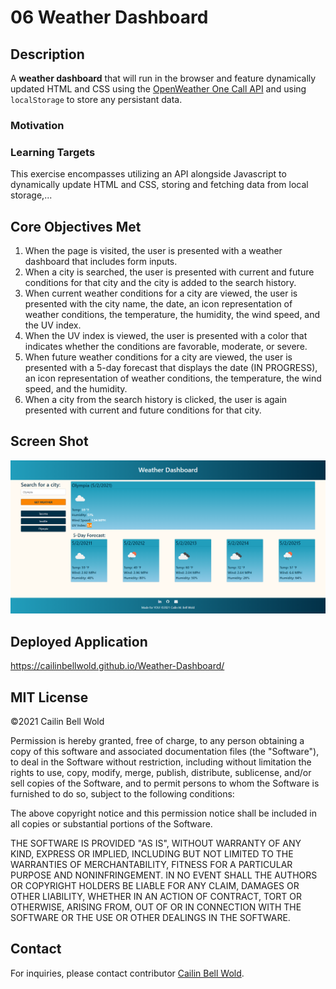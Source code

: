 # 06 Weather Dashboard

## Description

A **weather dashboard** that will run in the browser and feature dynamically updated HTML and CSS using the [OpenWeather One Call API](https://openweathermap.org/api/one-call-api) and using `localStorage` to store any persistant data.

### Motivation

### Learning Targets

This exercise encompasses utilizing an API alongside Javascript to dynamically update HTML and CSS, storing and fetching data from local storage,...

## Core Objectives Met

1. When the page is visited, the user is presented with a weather dashboard that includes form inputs.
2. When a city is searched, the user is presented with current and future conditions for that city and the city is added to the search history.
3. When current weather conditions for a city are viewed, the user is presented with the city name, the date, an icon representation of weather conditions, the temperature, the humidity, the wind speed, and the UV index.
4. When the UV index is viewed, the user is presented with a color that indicates whether the conditions are favorable, moderate, or severe.
5. When future weather conditions for a city are viewed, the user is presented with a 5-day forecast that displays the date (IN PROGRESS), an icon representation of weather conditions, the temperature, the wind speed, and the humidity.
6. When a city from the search history is clicked, the user is again presented with current and future conditions for that city.

## Screen Shot

![My weather dashboard, including search field, display, and history.](./images/Weather-Dashboard-Screenshot01.png) 

## Deployed Application

https://cailinbellwold.github.io/Weather-Dashboard/

## MIT License
&copy;2021 Cailin Bell Wold

Permission is hereby granted, free of charge, to any person obtaining a copy
of this software and associated documentation files (the "Software"), to deal
in the Software without restriction, including without limitation the rights
to use, copy, modify, merge, publish, distribute, sublicense, and/or sell
copies of the Software, and to permit persons to whom the Software is
furnished to do so, subject to the following conditions:

The above copyright notice and this permission notice shall be included in all
copies or substantial portions of the Software.

THE SOFTWARE IS PROVIDED "AS IS", WITHOUT WARRANTY OF ANY KIND, EXPRESS OR
IMPLIED, INCLUDING BUT NOT LIMITED TO THE WARRANTIES OF MERCHANTABILITY,
FITNESS FOR A PARTICULAR PURPOSE AND NONINFRINGEMENT. IN NO EVENT SHALL THE
AUTHORS OR COPYRIGHT HOLDERS BE LIABLE FOR ANY CLAIM, DAMAGES OR OTHER
LIABILITY, WHETHER IN AN ACTION OF CONTRACT, TORT OR OTHERWISE, ARISING FROM,
OUT OF OR IN CONNECTION WITH THE SOFTWARE OR THE USE OR OTHER DEALINGS IN THE
SOFTWARE.

## Contact
For inquiries, please contact contributor [Cailin Bell Wold](https://github.com/CailinBellWold).

